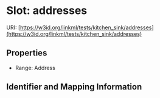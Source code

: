 # Slot: addresses

URI: [https://w3id.org/linkml/tests/kitchen_sink/addresses](https://w3id.org/linkml/tests/kitchen_sink/addresses)



<!-- no inheritance hierarchy -->


## Properties

 * Range: Address



## Identifier and Mapping Information





